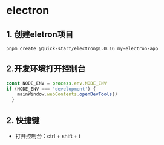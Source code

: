# electron

## 1. 创建eletron项目

```sh
pnpm create @quick-start/electron@1.0.16 my-electron-app
```

## 2.开发环境打开控制台

```js
const NODE_ENV = process.env.NODE_ENV
if (NODE_ENV === 'development') {
    mainWindow.webContents.openDevTools()
  }

```

## 2. 快捷键

- 打开控制台：ctrl + shift + i
